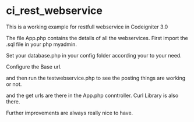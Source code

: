 # ci_rest_webservice
This is a working example for restfull webservice in Codeigniter 3.0

The file App.php contains the details of all the webservices.
First import the .sql file in your php myadmin.

Set your database.php in your config folder according your to your need.

Configure the Base url.

and then run the testwebservice.php to see the posting things are working or not.

and the get urls are there in the App.php conntroller.
Curl Library is also there.

Further improvements are always really nice to have.
